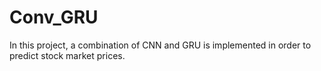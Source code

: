 # Conv_GRU
In this project, a combination of CNN and GRU is implemented in order to predict stock market prices.
